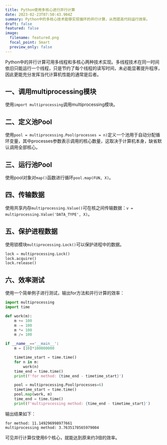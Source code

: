 ```yaml
---
title: Python使用多核心进行并行计算
date: 2023-02-23T07:50:43.904Z
summary: Python中的多核心技术能够实现循环的并行计算，从而提高代码运行效率。
draft: false
featured: false
image:
  filename: featured.png
  focal_point: Smart
  preview_only: false
---
```

Python中的并行计算可用多线程和多核心两种技术实现。多线程技术在同一时间依旧只能运行一个线程，只是节约了每个线程的读写时间，未必能显著提升程序，因此更能充分发挥当代计算机性能的通常是后者。

## 一、调用multiprocessing模块

使用`import multiprocessing`调用multiprocessing模块。  

## 二、定义池Pool

使用`pool = multiprocessing.Pool(processes = n)`定义一个池用于自动分配循环变量，其中processes参数表示调用的核心数量，这取决于计算机本身，缺省默认调用全部核心。

## 三、运行池Pool

使用pool对象对`map()`函数进行循环`pool.map(FUN, X)`。

## 四、传输数据

使用共享内存`multiprocessing.Value()`可在核之间传输数据：`v = multiprocessing.Value('DATA_TYPE', X)`。

## 五、保护进程数据

使用锁模块`multiprocessing.Lock()`可以保护进程中的数据。

```python
lock = multiprocessing.Lock()
lock.acquire()
lock.release()
```

## 六、效率测试

使用一个简单例子进行测试，输出for方法和并行计算的效率：

```python
import multiprocessing
import time

def work(m):
    m += 100
    m -= 100
    m *= 100
    m /= 100

if __name__=='__main__':
    m = [10]*100000000

    timetime_start = time.time()
    for n in m:
        work(n)
    time_end = time.time()
    print(f'for method: {time_end - timetime_start}')

    pool = multiprocessing.Pool(processes=6)
    timetime_start = time.time()
    pool.map(work, m)
    time_end = time.time()
    print(f'multiprocessing method: {time_end - timetime_start}')
```

输出结果如下：

```
for method: 11.149296998977661
multiprocessing method: 3.7635178565979004
```

可见并行计算仅使用6个核心，就能达到原来约3倍的效率。
